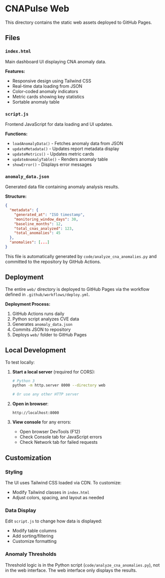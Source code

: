 # CNAPulse Web

This directory contains the static web assets deployed to GitHub Pages.

## Files

### `index.html`
Main dashboard UI displaying CNA anomaly data.

**Features:**
- Responsive design using Tailwind CSS
- Real-time data loading from JSON
- Color-coded anomaly indicators
- Metric cards showing key statistics
- Sortable anomaly table

### `script.js`
Frontend JavaScript for data loading and UI updates.

**Functions:**
- `loadAnomalyData()` - Fetches anomaly data from JSON
- `updateMetadata()` - Updates report metadata display
- `updateMetrics()` - Updates metric cards
- `updateAnomalyTable()` - Renders anomaly table
- `showError()` - Displays error messages

### `anomaly_data.json`
Generated data file containing anomaly analysis results.

**Structure:**
```json
{
  "metadata": {
    "generated_at": "ISO timestamp",
    "monitoring_window_days": 30,
    "baseline_months": 12,
    "total_cnas_analyzed": 123,
    "total_anomalies": 45
  },
  "anomalies": [...]
}
```

This file is automatically generated by `code/analyze_cna_anomalies.py` and committed to the repository by GitHub Actions.

## Deployment

The entire `web/` directory is deployed to GitHub Pages via the workflow defined in `.github/workflows/deploy.yml`.

**Deployment Process:**
1. GitHub Actions runs daily
2. Python script analyzes CVE data
3. Generates `anomaly_data.json`
4. Commits JSON to repository
5. Deploys `web/` folder to GitHub Pages

## Local Development

To test locally:

1. **Start a local server** (required for CORS):
   ```bash
   # Python 3
   python -m http.server 8000 --directory web
   
   # Or use any other HTTP server
   ```

2. **Open in browser**:
   ```
   http://localhost:8000
   ```

3. **View console** for any errors:
   - Open browser DevTools (F12)
   - Check Console tab for JavaScript errors
   - Check Network tab for failed requests

## Customization

### Styling
The UI uses Tailwind CSS loaded via CDN. To customize:
- Modify Tailwind classes in `index.html`
- Adjust colors, spacing, and layout as needed

### Data Display
Edit `script.js` to change how data is displayed:
- Modify table columns
- Add sorting/filtering
- Customize formatting

### Anomaly Thresholds
Threshold logic is in the Python script (`code/analyze_cna_anomalies.py`), not in the web interface. The web interface only displays the results.
